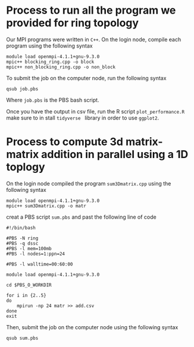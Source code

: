 # Process to run all the program we provided for ring topology

Our MPI programs were written in `C++`.  On the login node, compile each program using the following syntax  

```
module load openmpi-4.1.1+gnu-9.3.0
mpic++ blocking_ring.cpp -o block 
mpic++ non_blocking_ring.cpp -o non_block
```
To submit the job on the computer node, run the following syntax

```
qsub job.pbs
```
Where `job.pbs` is the PBS bash script. 

Once you have the output in csv file, run the R script `plot_performance.R` make sure to in stall `tidyverse ` library in order to use `ggplot2`.

# Process  to compute 3d matrix-matrix addition in parallel using a 1D toplogy

On the login node compiled the program `sum3Dmatrix.cpp` using the following syntax  

```
module load openmpi-4.1.1+gnu-9.3.0
mpic++ sum3Dmatrix.cpp -o matr
```
creat a PBS script `sum.pbs` and past the following line of code 

```
#!/bin/bash

#PBS -N ring 
#PBS -q dssc
#PBS -l mem=100mb 
#PBS -l nodes=1:ppn=24

#PBS -l walltime=00:60:00

module load openmpi-4.1.1+gnu-9.3.0

cd $PBS_O_WORKDIR

for i in {2..5}
do
	mpirun -np 24 matr >> add.csv
done 
exit
```
Then, submit the job on the computer node using the following syntax

```
qsub sum.pbs
```



